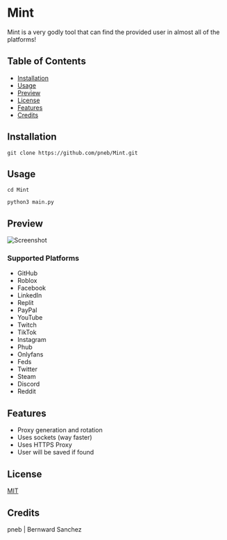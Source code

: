 # Mint
Mint is a very godly tool that can find the provided user in almost all of the platforms!

## Table of Contents
* [Installation](#installation)
* [Usage](#usage)
* [Preview](#preview)
* [License](#license)
* [Features](#features)
* [Credits](#credits)

## Installation

```
git clone https://github.com/pneb/Mint.git
```

## Usage

```
cd Mint
```

```
python3 main.py
```

## Preview

![Screenshot](https://cdn.discordapp.com/attachments/1023585021606498358/1036830523177308301/Screenshot_20221101_103414.jpg)

### Supported Platforms
- GitHub
- Roblox
- Facebook
- LinkedIn
- Replit
- PayPal
- YouTube
- Twitch
- TikTok
- Instagram
- Phub
- Onlyfans
- Feds
- Twitter
- Steam
- Discord
- Reddit

## Features

- Proxy generation and rotation
- Uses sockets (way faster)
- Uses HTTPS Proxy
- User will be saved if found

## License

[MIT](https://github.com/pneb/Mint/blob/master/LICENSE)

## Credits

pneb | Bernward Sanchez
```
